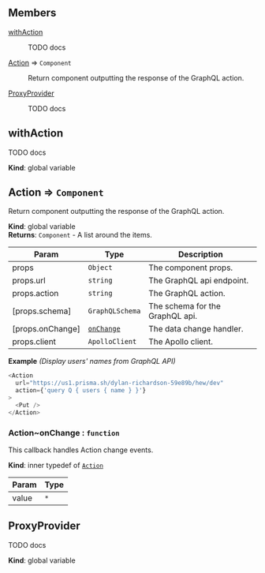 ## Members

<dl>
<dt><a href="#withAction">withAction</a></dt>
<dd><p>TODO docs</p>
</dd>
<dt><a href="#Action">Action</a> ⇒ <code>Component</code></dt>
<dd><p>Return component outputting the response of the GraphQL action.</p>
</dd>
<dt><a href="#ProxyProvider">ProxyProvider</a></dt>
<dd><p>TODO docs</p>
</dd>
</dl>

<a name="withAction"></a>

## withAction

TODO docs

**Kind**: global variable  
<a name="Action"></a>

## Action ⇒ <code>Component</code>

Return component outputting the response of the GraphQL action.

**Kind**: global variable  
**Returns**: <code>Component</code> - A list around the items.

| Param            | Type                                       | Description                     |
| ---------------- | ------------------------------------------ | ------------------------------- |
| props            | <code>Object</code>                        | The component props.            |
| props.url        | <code>string</code>                        | The GraphQL api endpoint.       |
| props.action     | <code>string</code>                        | The GraphQL action.             |
| [props.schema]   | <code>GraphQLSchema</code>                 | The schema for the GraphQL api. |
| [props.onChange] | [<code>onChange</code>](#Action..onChange) | The data change handler.        |
| props.client     | <code>ApolloClient</code>                  | The Apollo client.              |

**Example** _(Display users&#x27; names from GraphQL API)_

```js
<Action
  url="https://us1.prisma.sh/dylan-richardson-59e89b/hew/dev"
  action={'query Q { users { name } }'}
>
  <Put />
</Action>
```

<a name="Action..onChange"></a>

### Action~onChange : <code>function</code>

This callback handles Action change events.

**Kind**: inner typedef of [<code>Action</code>](#Action)

| Param | Type            |
| ----- | --------------- |
| value | <code>\*</code> |

<a name="ProxyProvider"></a>

## ProxyProvider

TODO docs

**Kind**: global variable
